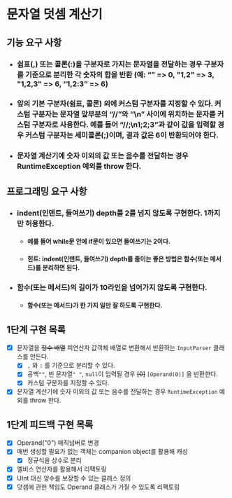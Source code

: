 # 문자열 덧셈 계산기

## 기능 요구 사항

- ### 쉼표(,) 또는 콜론(:)을 구분자로 가지는 문자열을 전달하는 경우 구분자를 기준으로 분리한 각 숫자의 합을 반환 (예: “” => 0, "1,2" => 3, "1,2,3" => 6, “1,2:3” => 6)
- ### 앞의 기본 구분자(쉼표, 콜론) 외에 커스텀 구분자를 지정할 수 있다. 커스텀 구분자는 문자열 앞부분의 “//”와 “\n” 사이에 위치하는 문자를 커스텀 구분자로 사용한다. 예를 들어 “//;\n1;2;3”과 같이 값을 입력할 경우 커스텀 구분자는 세미콜론(;)이며, 결과 값은 6이 반환되어야 한다.
- ### 문자열 계산기에 숫자 이외의 값 또는 음수를 전달하는 경우 RuntimeException 예외를 throw 한다.

## 프로그래밍 요구 사항

- ### indent(인덴트, 들여쓰기) depth를 2를 넘지 않도록 구현한다. 1까지만 허용한다.
    - #### 예를 들어 while문 안에 if문이 있으면 들여쓰기는 2이다.
    - #### 힌트: indent(인덴트, 들여쓰기) depth를 줄이는 좋은 방법은 함수(또는 메서드)를 분리하면 된다.
- ### 함수(또는 메서드)의 길이가 10라인을 넘어가지 않도록 구현한다.
    - #### 함수(또는 메서드)가 한 가지 일만 잘 하도록 구현한다.

## 1단계 구현 목록

- [x] 문자열을 ~~정수 배열~~ 피연산자 값객체 배열로 변환해서 반환하는 `InputParser` 클래스를 만든다.
    - [x] `,` 와 `:` 를 기준으로 분리할 수 있다.
    - [x] 공백`""`, 빈 문자열`" "`, `null`이 입력될 경우 ~~[0]~~ `[Operand(0)]` 을 반환한다.
    - [x] 커스텀 구분자를 지정할 수 있다.
- [x] 문자열 계산기에 숫자 이외의 값 또는 음수를 전달하는 경우 `RuntimeException` 예외를 throw 한다.

## 1단계 피드백 구현 목록
- [x] Operand("0") 매직넘버로 변경
- [x] 매번 생성할 필요가 없는 객체는 companion object를 활용해 캐싱
  - [x] 정규식을 상수로 분리
- [x] 엘비스 연산자를 활용해서 리팩토링
- [x] UInt 대신 양수를 보장할 수 있는 클래스 정의
- [x] 덧셈에 관한 책임도 Operand 클래스가 가질 수 있도록 리팩토링
